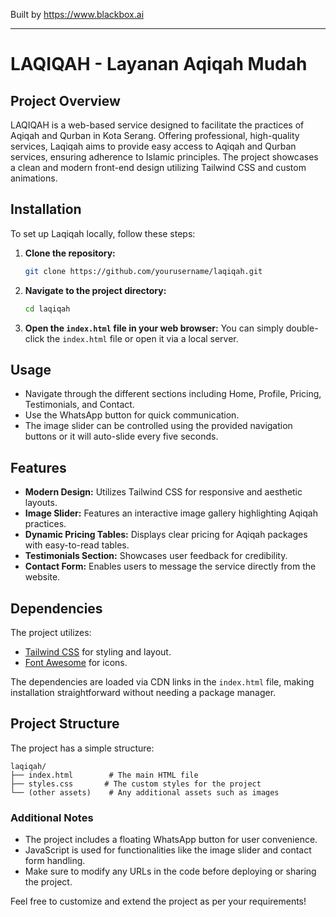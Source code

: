 
Built by https://www.blackbox.ai

---

# LAQIQAH - Layanan Aqiqah Mudah

## Project Overview
LAQIQAH is a web-based service designed to facilitate the practices of Aqiqah and Qurban in Kota Serang. Offering professional, high-quality services, Laqiqah aims to provide easy access to Aqiqah and Qurban services, ensuring adherence to Islamic principles. The project showcases a clean and modern front-end design utilizing Tailwind CSS and custom animations.

## Installation
To set up Laqiqah locally, follow these steps:

1. **Clone the repository:**
   ```bash
   git clone https://github.com/yourusername/laqiqah.git
   ```

2. **Navigate to the project directory:**
   ```bash
   cd laqiqah
   ```

3. **Open the `index.html` file in your web browser:**
   You can simply double-click the `index.html` file or open it via a local server.

## Usage
- Navigate through the different sections including Home, Profile, Pricing, Testimonials, and Contact.
- Use the WhatsApp button for quick communication.
- The image slider can be controlled using the provided navigation buttons or it will auto-slide every five seconds.

## Features
- **Modern Design:** Utilizes Tailwind CSS for responsive and aesthetic layouts.
- **Image Slider:** Features an interactive image gallery highlighting Aqiqah practices.
- **Dynamic Pricing Tables:** Displays clear pricing for Aqiqah packages with easy-to-read tables.
- **Testimonials Section:** Showcases user feedback for credibility.
- **Contact Form:** Enables users to message the service directly from the website.

## Dependencies
The project utilizes:
- [Tailwind CSS](https://tailwindcss.com/) for styling and layout.
- [Font Awesome](https://fontawesome.com/) for icons.

The dependencies are loaded via CDN links in the `index.html` file, making installation straightforward without needing a package manager. 

## Project Structure
The project has a simple structure:

```
laqiqah/
├── index.html        # The main HTML file
├── styles.css       # The custom styles for the project
└── (other assets)    # Any additional assets such as images
```

### Additional Notes
- The project includes a floating WhatsApp button for user convenience.
- JavaScript is used for functionalities like the image slider and contact form handling.
- Make sure to modify any URLs in the code before deploying or sharing the project.

Feel free to customize and extend the project as per your requirements!